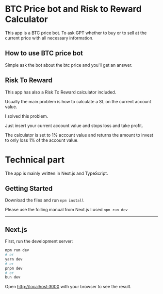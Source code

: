 # BTC Price bot and Risk to Reward Calculator

This app is a BTC price bot. To ask GPT whether to buy or to sell at the current price with all necessary information.

## How to use BTC price bot

Simple ask the bot about the btc price and you'll get an answer.

## Risk To Reward

This app has also a Risk To Reward calculator included.

Usually the main problem is how to calculate a SL on the current account value.

I solved this problem.

Just insert your current account value and stops loss and take profit.

The calculator is set to 1% account value and returns the amount to invest to only loss 1% of the account value.

# Technical part

The app is mainly written in Next.js and TypeScript.

## Getting Started

Download the files and run
`npm install`

Please use the folling manual from Next.js 
I used `npm run dev`

---
## Next.js

First, run the development server:

```bash
npm run dev
# or
yarn dev
# or
pnpm dev
# or
bun dev
```

Open [http://localhost:3000](http://localhost:3000) with your browser to see the result.
